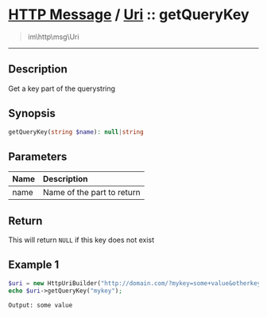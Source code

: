 # [HTTP Message](http.md) / [Uri](http-Uri.md) :: getQueryKey
 > im\http\msg\Uri
____

## Description
Get a key part of the querystring

## Synopsis
```php
getQueryKey(string $name): null|string
```

## Parameters
| Name | Description |
| :--- | :---------- |
| name | Name of the part to return |

## Return
This will return `NULL` if this key does not exist

## Example 1
```php
$uri = new HttpUriBuilder("http://domain.com/?mykey=some+value&otherkey=with+value");
echo $uri->getQueryKey("mykey");
```

```
Output: some value
```
